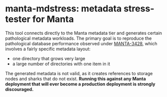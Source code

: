 <!--
    This Source Code Form is subject to the terms of the Mozilla Public
    License, v. 2.0. If a copy of the MPL was not distributed with this
    file, You can obtain one at http://mozilla.org/MPL/2.0/.
-->

<!--
    Copyright (c) 2017, Joyent, Inc.
-->

# manta-mdstress: metadata stress-tester for Manta

This tool connects directly to the Manta metadata tier and generates certain
pathological metadata workloads.  The primary goal is to reproduce the
pathological database performance observed under
[MANTA-3428](https://smartos.org/bugview/MANTA-3428), which involves a fairly
specific metadata layout:

- one directory that grows very large
- a large number of directories with one item in it

The generated metadata is not valid, as it creates references to storage nodes
and sharks that do not exist.  **Running this against any Manta deployment that
will ever become a production deployment is strongly discouraged.**
